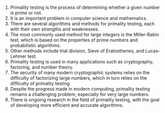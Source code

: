 

1. Primality testing is the process of determining whether a given number is prime or not.
2. It is an important problem in computer science and mathematics.
3. There are several algorithms and methods for primality testing, each with their own strengths and weaknesses.
4. The most commonly used method for large integers is the Miller-Rabin test, which is based on the properties of prime numbers and probabilistic algorithms.
5. Other methods include trial division, Sieve of Eratosthenes, and Lucas-Lehmer test.
6. Primality testing is used in many applications such as cryptography, factoring, and number theory.
7. The security of many modern cryptographic systems relies on the difficulty of factorizing large numbers, which in turn relies on the difficulty of primality testing.
8. Despite the progress made in modern computing, primality testing remains a challenging problem, especially for very large numbers.
9. There is ongoing research in the field of primality testing, with the goal of developing more efficient and accurate algorithms.